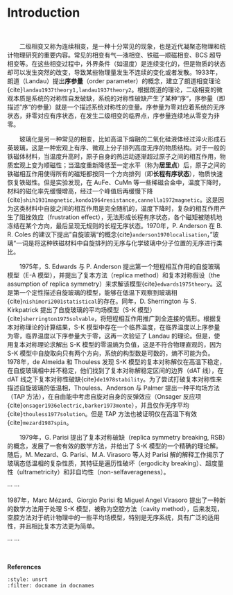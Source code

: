 # Introduction

<br>

&emsp;&emsp;二级相变又称为连续相变，是一种十分常见的现象，也是近代凝聚态物理和统计物理研究的重要内容。常见的相变有气—液相变、铁磁—顺磁相变、BCS 超导相变等。在这些相变过程中，外界条件（如温度）是连续变化的，但是物质的状态却可以发生突然的改变，导致某些物理量发生不连续的变化或者发散。1933年，朗道（Landau）提出**序参量**（order parameter）的概念，建立了朗道相变理论{cite}`landau1937theory1,landau1937theory2`。根据朗道的理论，二级相变的微观本质是系统的对称性自发破缺，系统的对称性破缺产生了某种”序“，序参量（即描述”序“的参量）就是一个描述系统对称性的变量。序参量为零对应着系统的无序状态，非零对应有序状态，在发生二级相变的临界点，序参量连续地从零变为非零。

&emsp;&emsp;玻璃化是另一种常见的相变，比如高温下熔融的二氧化硅液体经过淬火形成石英玻璃，这是一种宏观上有序、微观上分子排列高度无序的物质结构。对于一般的铁磁体材料，当温度升高时，原子自身的热运动逐渐超过原子之间的相互作用，物质宏观上变为顺磁性；当温度重新降低至一定水平（称为**居里点**）后，原子之间的铁磁相互作用使得所有的磁矩都按同一个方向排列（即**长程有序状态**），物质快速恢复铁磁性。但是实验发现，在 AuFe、CuMn 等一些稀磁合金中，温度下降时，材料的磁化率先缓慢增高，经过一个峰值后再缓慢下降{cite}`shih1931magnetic,kondo1964resistance,cannella1972magnetic`。这是因为这类材料中自旋之间的相互作用是完全随机的，温度下降时，复杂的相互作用产生了阻挫效应（frustration effect），无法形成长程有序状态，各个磁矩被随机地冻结在某个方向，最后呈现无规则的长程无序状态。1970年，P. Anderson 在 B. R. Coles 的建议下提出”自旋玻璃“的概念{cite}`anderson1970localisation`，”玻璃“一词是将这种铁磁材料中自旋排列的无序与化学玻璃中分子位置的无序进行类比。

&emsp;&emsp;1975年，S. Edwards 与 P. Anderson 提出第一个短程相互作用的自旋玻璃模型（E-A 模型），并提出了复本方法（replica method）和复本对称假设（the assumption of replica symmetry）来求解该模型{cite}`edwards1975theory`。这是第一个定性描述自旋玻璃的模型，能够在低温下观察到玻璃相{cite}`nishimori2001statistical`的存在。同年，D. Sherrington 与 S. Kirkpatrick 提出了自旋玻璃的平均场模型（S-K 模型）{cite}`sherrington1975solvable`，将短程相互作用推广到全连接的情形。根据复本对称理论的计算结果，S-K 模型中存在一个临界温度，在临界温度以上序参量为零，临界温度以下序参量大于零，这再一次验证了 Landau 的理论。但是，使用复本对称理论求解出 S-K 模型的零温熵为负值，这是不符合物理直观的，因为 S-K 模型中自旋取向只有两个方向，系统的构型数是可数的，熵不可能为负。1978年，de Almeida 和 Thouless 发现 S-K 模型的复本对称解仅在高温下稳定，在自旋玻璃相中并不稳定，他们找到了复本对称解稳定区间的边界（dAT 线），在 dAT 线之下复本对称性破缺{cite}`de1978stability`。为了尝试打破复本对称性来描述自旋玻璃的低温相，Thouless、Anderson 与 Palmer 提出一种平均场方法（TAP 方法），在自由能中考虑自旋对自身的反弹效应（Onsager 反应项{cite}`onsager1936electric,barker1973monte`），并且仅作无序平均{cite}`thouless1977solution`。但是 TAP 方法也被证明仅在高温下有效{cite}`mezard1987spin`。

&emsp;&emsp;1979年，G. Parisi 提出了复本对称破缺（replica symmetry breaking, RSB）的概念，发展了一套有效的数学方法，并给出了 S-K 模型的一个精确的理论解。随后，M. Mezard、G. Parisi、M.A. Virasoro 等人对 Parisi 解的解释工作揭示了玻璃态低温相的复杂性质，其特征是遍历性破坏（ergodicity breaking）、超度量性（ultrametricity）和非自均性（non-selfaverageness）。

··· ···

1987年，Marc Mézard、Giorgio Parisi 和 Miguel Angel Virasoro 提出了一种新的数学方法用于处理 S-K 模型，被称为空腔方法（cavity method），后来发现，空腔方法对于统计物理中的一些平均场模型，特别是无序系统，具有广泛的适用性，并且相比复本方法更为简单。

··· ···

<br>

**References**

```{bibliography}
:style: unsrt
:filter: docname in docnames
```